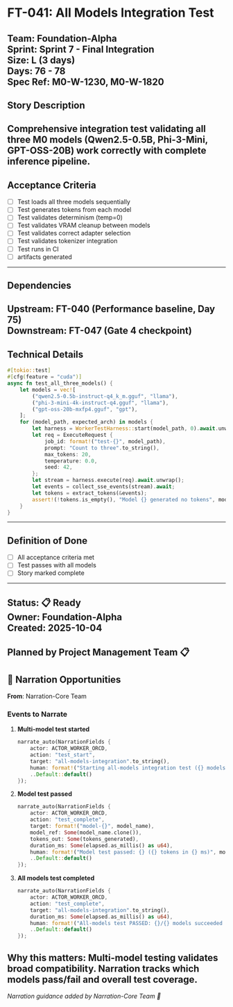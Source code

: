 # FT-041: All Models Integration Test
**Team**: Foundation-Alpha  
**Sprint**: Sprint 7 - Final Integration  
**Size**: L (3 days)  
**Days**: 76 - 78  
**Spec Ref**: M0-W-1230, M0-W-1820
---
## Story Description
Comprehensive integration test validating all three M0 models (Qwen2.5-0.5B, Phi-3-Mini, GPT-OSS-20B) work correctly with complete inference pipeline.
---
## Acceptance Criteria
- [ ] Test loads all three models sequentially
- [ ] Test generates tokens from each model
- [ ] Test validates determinism (temp=0)
- [ ] Test validates VRAM cleanup between models
- [ ] Test validates correct adapter selection
- [ ] Test validates tokenizer integration
- [ ] Test runs in CI
- [ ]  artifacts generated
---
## Dependencies
**Upstream**: FT-040 (Performance baseline, Day 75)  
**Downstream**: FT-047 (Gate 4 checkpoint)
---
## Technical Details
```rust
#[tokio::test]
#[cfg(feature = "cuda")]
async fn test_all_three_models() {
    let models = vec![
        ("qwen2.5-0.5b-instruct-q4_k_m.gguf", "llama"),
        ("phi-3-mini-4k-instruct-q4.gguf", "llama"),
        ("gpt-oss-20b-mxfp4.gguf", "gpt"),
    ];
    for (model_path, expected_arch) in models {
        let harness = WorkerTestHarness::start(model_path, 0).await.unwrap();
        let req = ExecuteRequest {
            job_id: format!("test-{}", model_path),
            prompt: "Count to three".to_string(),
            max_tokens: 20,
            temperature: 0.0,
            seed: 42,
        };
        let stream = harness.execute(req).await.unwrap();
        let events = collect_sse_events(stream).await;
        let tokens = extract_tokens(&events);
        assert!(!tokens.is_empty(), "Model {} generated no tokens", model_path);
    }
}
```
---
## Definition of Done
- [ ] All acceptance criteria met
- [ ] Test passes with all models
- [ ] Story marked complete
---
**Status**: 📋 Ready  
**Owner**: Foundation-Alpha  
**Created**: 2025-10-04
---
Planned by Project Management Team 📋
---
## 🎀 Narration Opportunities
**From**: Narration-Core Team
### Events to Narrate
1. **Multi-model test started**
   ```rust
   narrate_auto(NarrationFields {
       actor: ACTOR_WORKER_ORCD,
       action: "test_start",
       target: "all-models-integration".to_string(),
       human: format!("Starting all-models integration test ({} models)", model_count),
       ..Default::default()
   });
   ```
2. **Model test passed**
   ```rust
   narrate_auto(NarrationFields {
       actor: ACTOR_WORKER_ORCD,
       action: "test_complete",
       target: format!("model-{}", model_name),
       model_ref: Some(model_name.clone()),
       tokens_out: Some(tokens_generated),
       duration_ms: Some(elapsed.as_millis() as u64),
       human: format!("Model test passed: {} ({} tokens in {} ms)", model_name, tokens_generated, elapsed.as_millis()),
       ..Default::default()
   });
   ```
3. **All models test completed**
   ```rust
   narrate_auto(NarrationFields {
       actor: ACTOR_WORKER_ORCD,
       action: "test_complete",
       target: "all-models-integration".to_string(),
       duration_ms: Some(elapsed.as_millis() as u64),
       human: format!("All-models test PASSED: {}/{} models succeeded ({} ms)", passed, total, elapsed.as_millis()),
       ..Default::default()
   });
   ```
**Why this matters**: Multi-model testing validates broad compatibility. Narration tracks which models pass/fail and overall test coverage.
---
*Narration guidance added by Narration-Core Team 🎀*
